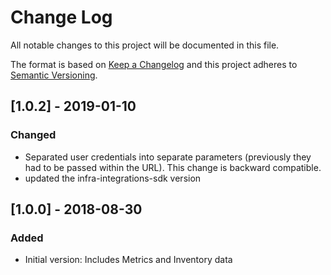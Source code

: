# Change Log

All notable changes to this project will be documented in this file.

The format is based on [Keep a Changelog](http://keepachangelog.com/)
and this project adheres to [Semantic Versioning](http://semver.org/).

## [1.0.2] - 2019-01-10

### Changed

- Separated user credentials into separate parameters (previously they had to be passed within the URL). This change is backward compatible.
- updated the infra-integrations-sdk version


## [1.0.0] - 2018-08-30

### Added

- Initial version: Includes Metrics and Inventory data